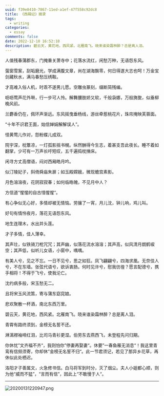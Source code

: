 ```yaml
---
uuid: f39e8410-7867-11ed-a1ef-47f558c92dc8
title: 《西厢记》摘录
tags:
  - writing
categories:
  - essay
comments: false
date: 2022-12-10 16:52:18
description: 碧云天，黄花地，西风紧。北雁南飞。晓来谁染霜林醉？总是离人泪。
---
```



<!--more-->
<!-- 1. 发布前：删除草稿的 uuid -->
<!-- 2. 发布后：补充tag，category -->

人值残春蒲郡东，门掩重关萧寺中；花落水流红，闲愁万种，无语怨东风。

萤窗雪案，刮垢磨光，学成满腹文章，尚在湖海飘零，何日得遂大志也呵！万金宝剑藏秋水，满马春愁压绣鞍。

才高难入俗人机，时乖不遂男儿愿。空雕虫篆刻，缀断简残编。

呖呖莺声花外啭，行一步可人怜。解舞腰肢娇又软，千般袅娜，万般旖旎，似垂柳晚风前。

兰麝香仍在，佩环声渐远。东风摇曳垂杨线，游丝牵惹桃花片，珠帘掩映芙蓉面。

“十年不识君王面，始信婵娟解解误人”。

怪黄莺儿作对，怨粉蝶儿成双。

院宇深，枕簟凉，一灯孤影摇书幌。纵然酬得今生志，着甚支吾此夜长。睡不着如翻掌，少可有一万声长吁短叹，五千遍捣枕捶床。

闲寻方丈高僧语，闷对西厢皓月吟。

似汀陵妃子，斜倚舜庙朱扉；如玉殿嫦娥，微现蟾宫素影。  

月色溶溶夜，花阴寂寂春；如何临皓魄，不见月中人？

方信道“惺惺的自古惜惺惺“。

有心争似无心好，多情却被无情恼。劳攘了一宵，月儿沈，钟儿响，鸡儿叫。

好句有情怜夜月，落花无语怨东风。

地生连理木，水出并头莲。

才子多情，佳人薄幸。

其声壮，似铁骑刀枪冗冗；其声幽，似落花流水溶溶；其声高，似风清月朗鹤唳空；其声低，似听儿女语，小窗中，喁喁。

有美人兮，见之不忘。一日不见兮，思之如狂。凤飞翩翩兮，四海求凰。无奈佳人兮，不在东墙。张弦代语兮，欲诉衷肠。何时见许兮，慰我彷徨？愿言配德兮，携手相将！不得于飞兮，使我沦亡。

沈约病多般，宋玉愁无二。

且将宋玉风流策，寄与蒲东窈窕娘。

悲欢聚散一杯酒，南北东西万里。

碧云天，黄花地，西风紧。北雁南飞。晓来谁染霜林醉？总是离人泪。

青霄有路终须到，金榜无名誓不还。

淋漓襟袖啼红泪，比司马青衫更湿。伯劳东去燕西飞，未登程先问归期。

你休忧”文齐福不齐“，我则怕你”停妻再娶妻“。休要”一春鱼雁无消息“！我这里青鸾有信频须寄，你却休”金榜无名誓不归“。此一节君须记，若见了那异乡花草，再休似此处栖迟。

洛阳才子善属文，火急修书信。白马将军到时分，灭了烟尘。夫人小姐都心顺，则为他“威而不猛”，“言而有信”，因此上“不敢慢于人“。


---  
![20200131220947.png](/images/leunggeorge.github.io-image-9.png)
